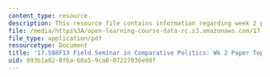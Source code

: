 ```yaml
---
content_type: resource
description: This resource file contains information regarding week 2 paper topics.
file: /media/https%3A/open-learning-course-data-rc.s3.amazonaws.com/17-588-field-seminar-in-comparative-politics-fall-2013/893b1a028f6a60a59ca007227036e98f_MIT17_588F13_Week2Paper.pdf
file_type: application/pdf
resourcetype: Document
title: '17.588F13 Field Seminar in Comparative Politics: Wk 2 Paper Topics'
uid: 893b1a02-8f6a-60a5-9ca0-07227036e98f
---
```

